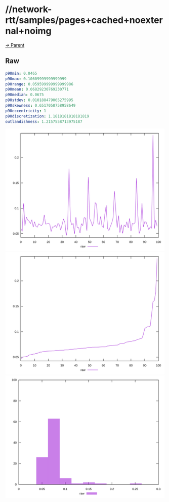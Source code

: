 
# //network-rtt/samples/pages+cached+noexternal+noimg

[→ Parent](../..)


## Raw


```yaml
p90min: 0.0465
p90max: 0.10609999999999999
p90range: 0.059599999999999986
p90mean: 0.06829230769230771
p90median: 0.0675
p90stdev: 0.010188479065275995
p90skewness: 0.6517058758958649
p90eccentricity: 1
p90discretization: 1.1818181818181819
outlandishness: 1.2157558713975187

```

![PLOT: raw-values](./raw/values.svg)![PLOT: raw-sorted](./raw/sorted.svg)![PLOT: raw-histogram](./raw/histogram.svg)